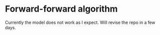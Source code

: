 # Forward-forward algorithm

Currently the model does not work as I expect. Will revise the repo in a few days.